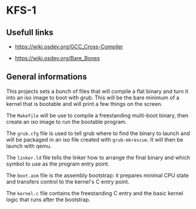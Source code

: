 # KFS-1

## Usefull links
- https://wiki.osdev.org/GCC_Cross-Compiler

- https://wiki.osdev.org/Bare_Bones

## General informations

This projects sets a bunch of files that will compile a flat binary and turn it into an iso image to boot with grub. This will be the bare minimum of a kernel that is bootable and will print a few things on the screen.

The `Makefile` will be use to compile a freestanding multi-boot binary, then create an iso image to run the bootable program.

The `grub.cfg` file is used to tell grub where to find the binary to launch and will be packaged in an iso file created with `grub-mkrescue`. It will then be launch with qemu.

The `linker.ld` file tells the linker how to arrange the final binary and
which symbol to use as the program entry point.

The `boot.asm` file is the assembly bootstrap: it prepares minimal CPU state
and transfers control to the kernel's C entry point.

The `kernel.c` file contains the freestanding C entry and the basic kernel
logic that runs after the bootstrap.